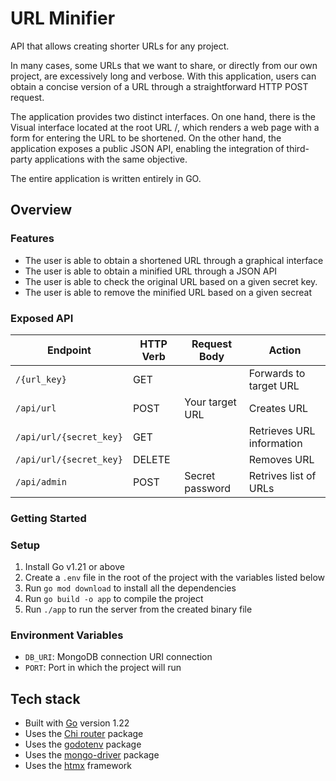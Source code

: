 # URL Minifier

API that allows creating shorter URLs for any project.

In many cases, some URLs that we want to share, or directly from our own project, are excessively long and verbose. With this application, users can obtain a concise version of a URL through a straightforward HTTP POST request.

The application provides two distinct interfaces. On one hand, there is the Visual interface located at the root URL /, which renders a web page with a form for entering the URL to be shortened. On the other hand, the application exposes a public JSON API, enabling the integration of third-party applications with the same objective.

The entire application is written entirely in GO.

## Overview

### Features

- The user is able to obtain a shortened URL through a graphical interface
- The user is able to obtain a minified URL through a JSON API
- The user is able to check the original URL based on a given secret key.
- The user is able to remove the minified URL based on a given secreat

### Exposed API

| Endpoint                | HTTP Verb | Request Body    | Action |
| ----------------------- | --------- | --------------- | ------ |
| `/{url_key}`            | GET       |                 | Forwards to target URL |
| `/api/url`              | POST      | Your target URL | Creates URL |
| `/api/url/{secret_key}` | GET       |                 | Retrieves URL information |
| `/api/url/{secret_key}` | DELETE    |                 | Removes URL |
| `/api/admin`            | POST      | Secret password | Retrives list of URLs |

### Getting Started

### Setup

1. Install Go v1.21 or above
2. Create a `.env` file in the root of the project with the variables listed below
3. Run `go mod download` to install all the dependencies
4. Run `go build -o app` to compile the project
5. Run `./app` to run the server from the created binary file

### Environment Variables

- `DB_URI`: MongoDB connection URI connection
- `PORT`: Port in which the project will run

## Tech stack

- Built with [Go](https://go.dev/) version 1.22
- Uses the [Chi router](https://github.com/go-chi/chi/v5) package
- Uses the [godotenv](https://github.com/joho/godotenv) package
- Uses the [mongo-driver](https://pkg.go.dev/go.mongodb.org/mongo-driver/mongo) package
- Uses the [htmx](https://htmx.org/) framework
